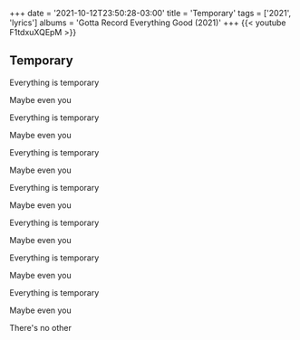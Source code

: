 +++
date = '2021-10-12T23:50:28-03:00'
title = 'Temporary'
tags = ['2021', 'lyrics']
albums = 'Gotta Record Everything Good (2021)'
+++
{{< youtube F1tdxuXQEpM >}}

## Temporary

Everything is temporary

Maybe even you

Everything is temporary

Maybe even you

Everything is temporary

Maybe even you

Everything is temporary

Maybe even you

Everything is temporary

Maybe even you

Everything is temporary

Maybe even you

Everything is temporary

Maybe even you

There's no other